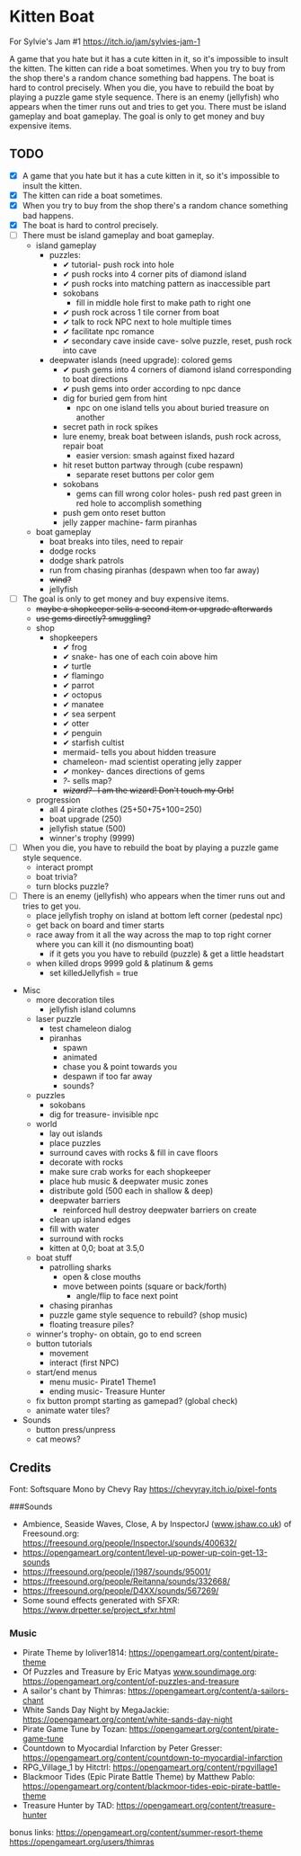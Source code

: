 # Kitten Boat

For Sylvie's Jam #1 https://itch.io/jam/sylvies-jam-1

A game that you hate but it has a cute kitten in it, so it's impossible to insult the kitten. The kitten can ride a boat sometimes. When you try to buy from the shop there's a random chance something bad happens. The boat is hard to control precisely. When you die, you have to rebuild the boat by playing a puzzle game style sequence. There is an enemy (jellyfish) who appears when the timer runs out and tries to get you. There must be island gameplay and boat gameplay. The goal is only to get money and buy expensive items.

## TODO

- [x] A game that you hate but it has a cute kitten in it, so it's impossible to insult the kitten.
- [x] The kitten can ride a boat sometimes.
- [x] When you try to buy from the shop there's a random chance something bad happens.
- [x] The boat is hard to control precisely.
- [ ] There must be island gameplay and boat gameplay.
	- island gameplay
		- puzzles:
			- ✔ tutorial- push rock into hole
			- ✔ push rocks into 4 corner pits of diamond island
			- ✔ push rocks into matching pattern as inaccessible part
			- sokobans
				- fill in middle hole first to make path to right one
			- ✔ push rock across 1 tile corner from boat
			- ✔ talk to rock NPC next to hole multiple times
			- ✔ facilitate npc romance
			- ✔ secondary cave inside cave- solve puzzle, reset, push rock into cave
		- deepwater islands (need upgrade): colored gems
			- ✔ push gems into 4 corners of diamond island corresponding to boat directions
			- ✔ push gems into order according to npc dance
			- dig for buried gem from hint
				- npc on one island tells you about buried treasure on another
			- secret path in rock spikes
			- lure enemy, break boat between islands, push rock across, repair boat
				- easier version: smash against fixed hazard
			- hit reset button partway through (cube respawn)
				- separate reset buttons per color gem
			- sokobans
				- gems can fill wrong color holes- push red past green in red hole to accomplish something
			- push gem onto reset button
			- jelly zapper machine- farm piranhas
	- boat gameplay
		- boat breaks into tiles, need to repair
		- dodge rocks
		- dodge shark patrols
		- run from chasing piranhas (despawn when too far away)
		- ~~wind?~~
		- jellyfish
- [ ] The goal is only to get money and buy expensive items.
	- ~~maybe a shopkeeper sells a second item or upgrade afterwards~~
	- ~~use gems directly? smuggling?~~
	- shop
		- shopkeepers
			- ✔ frog
			- ✔ snake- has one of each coin above him
			- ✔ turtle
			- ✔ flamingo
			- ✔ parrot
			- ✔ octopus
			- ✔ manatee
			- ✔ sea serpent
			- ✔ otter
			- ✔ penguin
			- ✔ starfish cultist
			- mermaid- tells you about hidden treasure
			- chameleon- mad scientist operating jelly zapper
			- ✔ monkey- dances directions of gems
			- *?*- sells map?
			- ~~*wizard?*- I am the wizard! Don't touch my Orb!~~
	- progression
		- all 4 pirate clothes (25+50+75+100=250)
		- boat upgrade (250)
		- jellyfish statue (500)
		- winner's trophy (9999)
- [ ] When you die, you have to rebuild the boat by playing a puzzle game style sequence.
	- interact prompt
	- boat trivia?
	- turn blocks puzzle?
- [ ] There is an enemy (jellyfish) who appears when the timer runs out and tries to get you.
	- place jellyfish trophy on island at bottom left corner (pedestal npc)
	- get back on board and timer starts
	- race away from it all the way across the map to top right corner where you can kill it (no dismounting boat)
		- if it gets you you have to rebuild (puzzle) & get a little headstart
	- when killed drops 9999 gold & platinum & gems
		- set killedJellyfish = true

- Misc
	- more decoration tiles
		- jellyfish island columns
	- laser puzzle
		- test chameleon dialog
		- piranhas
			- spawn
			- animated
			- chase you & point towards you
			- despawn if too far away
			- sounds?
	- puzzles
		- sokobans
		- dig for treasure- invisible npc
	- world
		- lay out islands
		- place puzzles
		- surround caves with rocks & fill in cave floors
		- decorate with rocks
		- make sure crab works for each shopkeeper
		- place hub music & deepwater music zones
		- distribute gold (500 each in shallow & deep)
		- deepwater barriers
			- reinforced hull destroy deepwater barriers on create
		- clean up island edges
		- fill with water
		- surround with rocks
		- kitten at 0,0; boat at 3.5,0
	- boat stuff
		- patrolling sharks
			- open & close mouths
			- move between points (square or back/forth)
				- angle/flip to face next point
		- chasing piranhas
		- puzzle game style sequence to rebuild? (shop music)
		- floating treasure piles?
	- winner's trophy- on obtain, go to end screen
	- button tutorials
		- movement
		- interact (first NPC)
	- start/end menus
		- menu music- Pirate1 Theme1
		- ending music- Treasure Hunter
	- fix button prompt starting as gamepad? (global check)
	- animate water tiles?
- Sounds
	- button press/unpress
	- cat meows?

## Credits

Font: Softsquare Mono by Chevy Ray https://chevyray.itch.io/pixel-fonts

###Sounds

- Ambience, Seaside Waves, Close, A by InspectorJ (www.jshaw.co.uk) of Freesound.org: https://freesound.org/people/InspectorJ/sounds/400632/
- https://opengameart.org/content/level-up-power-up-coin-get-13-sounds
- https://freesound.org/people/j1987/sounds/95001/
- https://freesound.org/people/Reitanna/sounds/332668/
- https://freesound.org/people/D4XX/sounds/567269/
- Some sound effects generated with SFXR: https://www.drpetter.se/project_sfxr.html

### Music

- Pirate Theme by loliver1814: https://opengameart.org/content/pirate-theme
- Of Puzzles and Treasure by Eric Matyas www.soundimage.org: https://opengameart.org/content/of-puzzles-and-treasure
- A sailor's chant by Thimras: https://opengameart.org/content/a-sailors-chant
- White Sands Day Night by MegaJackie: https://opengameart.org/content/white-sands-day-night
- Pirate Game Tune by Tozan: https://opengameart.org/content/pirate-game-tune
- Countdown to Myocardial Infarction by Peter Gresser: https://opengameart.org/content/countdown-to-myocardial-infarction
- RPG_Village_1 by Hitctrl: https://opengameart.org/content/rpgvillage1
- Blackmoor Tides (Epic Pirate Battle Theme) by Matthew Pablo: https://opengameart.org/content/blackmoor-tides-epic-pirate-battle-theme
- Treasure Hunter by TAD: https://opengameart.org/content/treasure-hunter


bonus links:
https://opengameart.org/content/summer-resort-theme
https://opengameart.org/users/thimras
